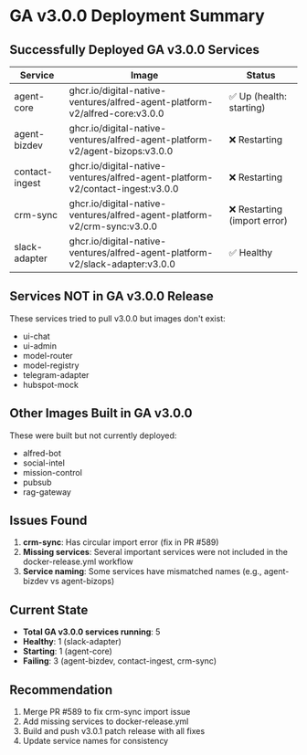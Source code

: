 # GA v3.0.0 Deployment Summary

## Successfully Deployed GA v3.0.0 Services

| Service | Image | Status |
|---------|-------|--------|
| agent-core | ghcr.io/digital-native-ventures/alfred-agent-platform-v2/alfred-core:v3.0.0 | ✅ Up (health: starting) |
| agent-bizdev | ghcr.io/digital-native-ventures/alfred-agent-platform-v2/agent-bizops:v3.0.0 | ❌ Restarting |
| contact-ingest | ghcr.io/digital-native-ventures/alfred-agent-platform-v2/contact-ingest:v3.0.0 | ❌ Restarting |
| crm-sync | ghcr.io/digital-native-ventures/alfred-agent-platform-v2/crm-sync:v3.0.0 | ❌ Restarting (import error) |
| slack-adapter | ghcr.io/digital-native-ventures/alfred-agent-platform-v2/slack-adapter:v3.0.0 | ✅ Healthy |

## Services NOT in GA v3.0.0 Release

These services tried to pull v3.0.0 but images don't exist:
- ui-chat
- ui-admin  
- model-router
- model-registry
- telegram-adapter
- hubspot-mock

## Other Images Built in GA v3.0.0

These were built but not currently deployed:
- alfred-bot
- social-intel
- mission-control
- pubsub
- rag-gateway

## Issues Found

1. **crm-sync**: Has circular import error (fix in PR #589)
2. **Missing services**: Several important services were not included in the docker-release.yml workflow
3. **Service naming**: Some services have mismatched names (e.g., agent-bizdev vs agent-bizops)

## Current State

- **Total GA v3.0.0 services running**: 5
- **Healthy**: 1 (slack-adapter)
- **Starting**: 1 (agent-core)
- **Failing**: 3 (agent-bizdev, contact-ingest, crm-sync)

## Recommendation

1. Merge PR #589 to fix crm-sync import issue
2. Add missing services to docker-release.yml
3. Build and push v3.0.1 patch release with all fixes
4. Update service names for consistency